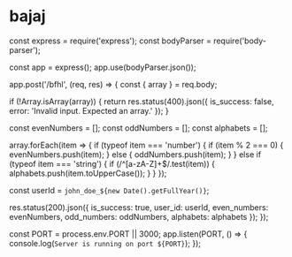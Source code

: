 # bajaj


const express = require('express');
const bodyParser = require('body-parser');

const app = express();
app.use(bodyParser.json());

app.post('/bfhl', (req, res) => {
  const { array } = req.body;

  if (!Array.isArray(array)) {
    return res.status(400).json({
      is_success: false,
      error: 'Invalid input. Expected an array.'
    });
  }

  const evenNumbers = [];
  const oddNumbers = [];
  const alphabets = [];

  array.forEach(item => {
    if (typeof item === 'number') {
      if (item % 2 === 0) {
        evenNumbers.push(item);
      } else {
        oddNumbers.push(item);
      }
    } else if (typeof item === 'string') {
      if (/^[a-zA-Z]+$/.test(item)) {
        alphabets.push(item.toUpperCase());
      }
    }
  });

  const userId = `john_doe_${new Date().getFullYear()}`;

  res.status(200).json({
    is_success: true,
    user_id: userId,
    even_numbers: evenNumbers,
    odd_numbers: oddNumbers,
    alphabets: alphabets
  });
});

const PORT = process.env.PORT || 3000;
app.listen(PORT, () => {
  console.log(`Server is running on port ${PORT}`);
});
